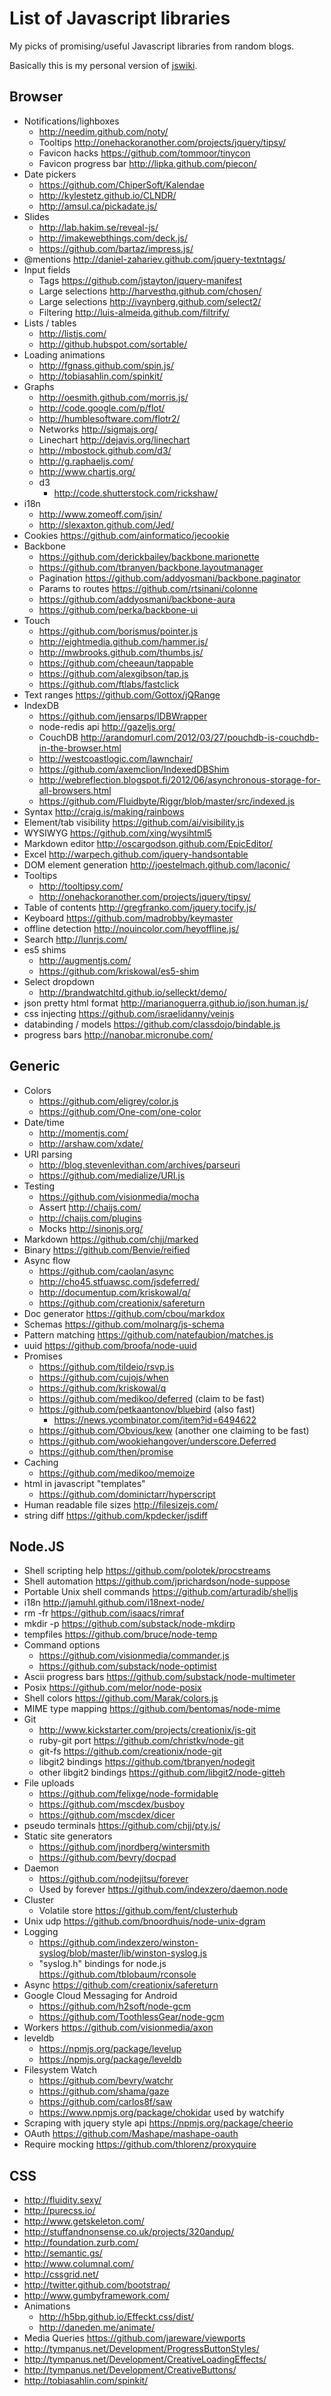 # List of Javascript libraries

My picks of promising/useful Javascript libraries from random blogs.


Basically this is my personal version of [jswiki](http://jswiki.org/).



## Browser

  * Notifications/lighboxes
    * http://needim.github.com/noty/
    * Tooltips http://onehackoranother.com/projects/jquery/tipsy/
    * Favicon hacks https://github.com/tommoor/tinycon
    * Favicon progress bar http://lipka.github.com/piecon/
  * Date pickers
    * https://github.com/ChiperSoft/Kalendae
    * http://kylestetz.github.io/CLNDR/
    * http://amsul.ca/pickadate.js/
  * Slides
    * http://lab.hakim.se/reveal-js/
    * http://imakewebthings.com/deck.js/
    * https://github.com/bartaz/impress.js/
  * @mentions http://daniel-zahariev.github.com/jquery-textntags/
  * Input fields
    * Tags https://github.com/jstayton/jquery-manifest
    * Large selections http://harvesthq.github.com/chosen/
    * Large selections http://ivaynberg.github.com/select2/
    * Filtering http://luis-almeida.github.com/filtrify/
   * Lists / tables
     * http://listjs.com/
     * http://github.hubspot.com/sortable/
  * Loading animations
    * http://fgnass.github.com/spin.js/
    * http://tobiasahlin.com/spinkit/
  * Graphs
    * http://oesmith.github.com/morris.js/
    * http://code.google.com/p/flot/
    * http://humblesoftware.com/flotr2/
    * Networks http://sigmajs.org/
    * Linechart http://dejavis.org/linechart
    * http://mbostock.github.com/d3/
    * http://g.raphaeljs.com/
    * http://www.chartjs.org/
    * d3
      * http://code.shutterstock.com/rickshaw/
  * i18n
    * http://www.zomeoff.com/jsin/
    * http://slexaxton.github.com/Jed/
  * Cookies https://github.com/ainformatico/jecookie
  * Backbone
    * https://github.com/derickbailey/backbone.marionette
    * https://github.com/tbranyen/backbone.layoutmanager
    * Pagination https://github.com/addyosmani/backbone.paginator
    * Params to routes https://github.com/rtsinani/colonne
    * https://github.com/addyosmani/backbone-aura
    * https://github.com/perka/backbone-ui
  * Touch
    * https://github.com/borismus/pointer.js
    * http://eightmedia.github.com/hammer.js/
    * http://mwbrooks.github.com/thumbs.js/
    * https://github.com/cheeaun/tappable
    * https://github.com/alexgibson/tap.js
    * https://github.com/ftlabs/fastclick
  * Text ranges https://github.com/Gottox/jQRange
  * IndexDB
    * https://github.com/jensarps/IDBWrapper
    * node-redis api http://gazeljs.org/
    * CouchDB http://arandomurl.com/2012/03/27/pouchdb-is-couchdb-in-the-browser.html
    * http://westcoastlogic.com/lawnchair/
    * https://github.com/axemclion/IndexedDBShim
    * http://webreflection.blogspot.fi/2012/06/asynchronous-storage-for-all-browsers.html
    * https://github.com/Fluidbyte/Riggr/blob/master/src/indexed.js
  * Syntax http://craig.is/making/rainbows
  * Element/tab visibility https://github.com/ai/visibility.js
  * WYSIWYG https://github.com/xing/wysihtml5
  * Markdown editor http://oscargodson.github.com/EpicEditor/
  * Excel http://warpech.github.com/jquery-handsontable
  * DOM element generation http://joestelmach.github.com/laconic/
  * Tooltips
    * http://tooltipsy.com/
    * http://onehackoranother.com/projects/jquery/tipsy/
  * Table of contents http://gregfranko.com/jquery.tocify.js/
  *  Keyboard https://github.com/madrobby/keymaster
  * offline detection http://nouincolor.com/heyoffline.js/
  * Search http://lunrjs.com/
  * es5 shims
    * http://augmentjs.com/
    * https://github.com/kriskowal/es5-shim
  * Select dropdown
    * http://brandwatchltd.github.io/selleckt/demo/
  * json pretty html format http://marianoguerra.github.io/json.human.js/
  * css injecting https://github.com/israelidanny/veinjs
  * databinding / models https://github.com/classdojo/bindable.js
  * progress bars http://nanobar.micronube.com/

## Generic

  * Colors
    * https://github.com/eligrey/color.js
    * https://github.com/One-com/one-color
  * Date/time
    * http://momentjs.com/
    * http://arshaw.com/xdate/
  * URI parsing
    * http://blog.stevenlevithan.com/archives/parseuri
    * https://github.com/medialize/URI.js
  * Testing
    * https://github.com/visionmedia/mocha
    * Assert http://chaijs.com/
    * http://chaijs.com/plugins
    * Mocks http://sinonjs.org/
  * Markdown https://github.com/chjj/marked
  * Binary https://github.com/Benvie/reified
  * Async flow
    * https://github.com/caolan/async
    * http://cho45.stfuawsc.com/jsdeferred/
    * http://documentup.com/kriskowal/q/
    * https://github.com/creationix/safereturn
  * Doc generator https://github.com/cbou/markdox
  * Schemas https://github.com/molnarg/js-schema
  * Pattern matching https://github.com/natefaubion/matches.js
  * uuid https://github.com/broofa/node-uuid
  * Promises
    * https://github.com/tildeio/rsvp.js
    * https://github.com/cujojs/when
    * https://github.com/kriskowal/q
    * https://github.com/medikoo/deferred (claim to be fast)
    * https://github.com/petkaantonov/bluebird (also fast)
      * https://news.ycombinator.com/item?id=6494622
    * https://github.com/Obvious/kew (another one claiming to be fast)
    * https://github.com/wookiehangover/underscore.Deferred
    * https://github.com/then/promise
  * Caching
    * https://github.com/medikoo/memoize
  * html in javascript "templates"
    * https://github.com/dominictarr/hyperscript
  * Human readable file sizes http://filesizejs.com/ 
  * string diff https://github.com/kpdecker/jsdiff

  
  

## Node.JS


  * Shell scripting help https://github.com/polotek/procstreams
  * Shell automation https://github.com/jprichardson/node-suppose
  * Portable Unix shell commands https://github.com/arturadib/shelljs
  * i18n http://jamuhl.github.com/i18next-node/
  * rm -fr https://github.com/isaacs/rimraf
  * mkdir -p https://github.com/substack/node-mkdirp
  * tempfiles https://github.com/bruce/node-temp
  * Command options 
    * https://github.com/visionmedia/commander.js
    * https://github.com/substack/node-optimist
  * Ascii progress bars https://github.com/substack/node-multimeter
  * Posix https://github.com/melor/node-posix
  * Shell colors https://github.com/Marak/colors.js
  * MIME type mapping https://github.com/bentomas/node-mime
  * Git
    * http://www.kickstarter.com/projects/creationix/js-git
    * ruby-git port https://github.com/christkv/node-git
    * git-fs https://github.com/creationix/node-git
    * libgit2 bindings https://github.com/tbranyen/nodegit
    * other libgit2 bindings https://github.com/libgit2/node-gitteh
  * File uploads
    * https://github.com/felixge/node-formidable
    * https://github.com/mscdex/busboy
    * https://github.com/mscdex/dicer
  * pseudo terminals https://github.com/chjj/pty.js/
  * Static site generators
    * https://github.com/jnordberg/wintersmith
    * https://github.com/bevry/docpad
  * Daemon
    * https://github.com/nodejitsu/forever
    * Used by forever https://github.com/indexzero/daemon.node
  * Cluster
    * Volatile store https://github.com/fent/clusterhub
  * Unix udp https://github.com/bnoordhuis/node-unix-dgram
  * Logging
    * https://github.com/indexzero/winston-syslog/blob/master/lib/winston-syslog.js
    * "syslog.h" bindings for node.js https://github.com/tblobaum/rconsole
  * Async https://github.com/creationix/safereturn
  * Google Cloud Messaging for Android
    * https://github.com/h2soft/node-gcm
    * https://github.com/ToothlessGear/node-gcm
  * Workers https://github.com/visionmedia/axon
  * leveldb 
    * https://npmjs.org/package/levelup
    * https://npmjs.org/package/leveldb
  * Filesystem Watch
    * https://github.com/bevry/watchr
    * https://github.com/shama/gaze
    * https://github.com/carlos8f/saw
    * https://www.npmjs.org/package/chokidar used by watchify
  * Scraping with jquery style api https://npmjs.org/package/cheerio
  * OAuth https://github.com/Mashape/mashape-oauth
  * Require mocking https://github.com/thlorenz/proxyquire


## CSS

  * http://fluidity.sexy/
  * http://purecss.io/
  * http://www.getskeleton.com/
  * http://stuffandnonsense.co.uk/projects/320andup/
  * http://foundation.zurb.com/
  * http://semantic.gs/
  * http://www.columnal.com/
  * http://cssgrid.net/
  * http://twitter.github.com/bootstrap/
  * http://www.gumbyframework.com/
  * Animations
    * http://h5bp.github.io/Effeckt.css/dist/
    * http://daneden.me/animate/
  * Media Queries https://github.com/jareware/viewports
  * http://tympanus.net/Development/ProgressButtonStyles/
  * http://tympanus.net/Development/CreativeLoadingEffects/
  * http://tympanus.net/Development/CreativeButtons/
  * http://tobiasahlin.com/spinkit/
